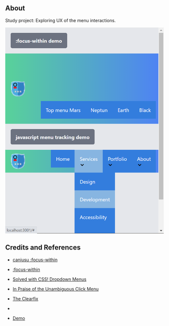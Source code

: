 ## About

Study project: Exploring UX of the menu interactions.

![](src/assets/preview-2021-03-30_19-51-52.png)

## Credits and References

* [caniusu :focus-within](https://caniuse.com/#feat=css-focus-within)
* [:focus-within](https://css-tricks.com/almanac/selectors/f/focus-within/)
* [Solved with CSS! Dropdown Menus](https://css-tricks.com/solved-with-css-dropdown-menus/)
* [In Praise of the Unambiguous Click Menu](https://css-tricks.com/in-praise-of-the-unambiguous-click-menu/)
* [The Clearfix](https://css-tricks.com/snippets/css/clear-fix/)

* 
* [Demo](https://gorillas.io/en)
